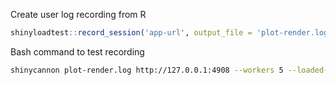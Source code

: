 
Create user log recording from R
```r
shinyloadtest::record_session('app-url', output_file = 'plot-render.log')
```


Bash command to test recording
```bash
shinycannon plot-render.log http://127.0.0.1:4908 --workers 5 --loaded-duration-minutes 2 --output-dir plot-render-output
```
